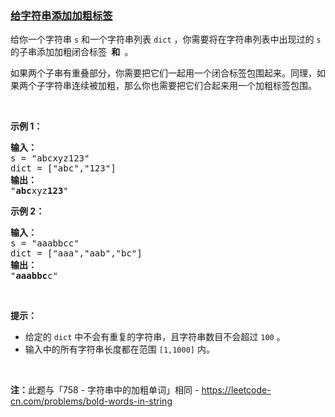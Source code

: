 ### [给字符串添加加粗标签](https://leetcode-cn.com/problems/add-bold-tag-in-string)

<p>给你一个字符串 <code>s</code> 和一个字符串列表 <code>dict</code> ，你需要将在字符串列表中出现过的 <code>s</code> 的子串添加加粗闭合标签 <code><b></code> 和 <code></b></code> 。</p>

<p>如果两个子串有重叠部分，你需要把它们一起用一个闭合标签包围起来。同理，如果两个子字符串连续被加粗，那么你也需要把它们合起来用一个加粗标签包围。</p>

<p> </p>

<p><strong>示例 1：</strong></p>

<pre>
<strong>输入：</strong>
s = "abcxyz123"
dict = ["abc","123"]
<strong>输出：</strong>
"<b>abc</b>xyz<b>123</b>"
</pre>

<p><strong>示例 2：</strong></p>

<pre>
<strong>输入：</strong>
s = "aaabbcc"
dict = ["aaa","aab","bc"]
<strong>输出：</strong>
"<b>aaabbc</b>c"
</pre>

<p> </p>

<p><strong>提示：</strong></p>

<ul>
	<li>给定的 <code>dict</code> 中不会有重复的字符串，且字符串数目不会超过 <code>100</code> 。</li>
	<li>输入中的所有字符串长度都在范围 <code>[1,1000]</code> 内。</li>
</ul>

<p> </p>

<p><strong>注：</strong>此题与「758 - 字符串中的加粗单词」相同 - <a href="https://leetcode-cn.com/problems/bold-words-in-string">https://leetcode-cn.com/problems/bold-words-in-string</a></p>

<p> </p>
